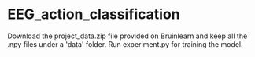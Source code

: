 # EEG_action_classification

Download the project_data.zip file provided on Bruinlearn and keep all the .npy files under a 'data' folder.
Run experiment.py for training the model.
